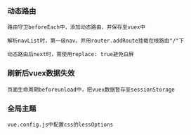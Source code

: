 ### 动态路由
```angular2html
路由守卫beforeEach中，添加动态路由，并保存至vuex中
```
```angular2html
解析navList时，第一级nav，并用router.addRoute挂载在根路由"/"下
```
```angular2html
动态路由后next时，需使用replace: true避免白屏
```

### 刷新后vuex数据失效
```angular2html
页面生命周期beforeunload中，把vuex数据暂存至sessionStorage
```

### 全局主题
```angular2html
vue.config.js中配置css的lessOptions
```
